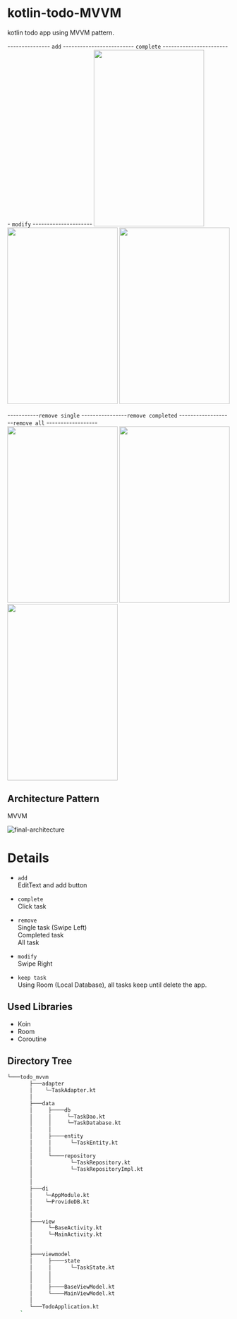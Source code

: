 # kotlin-todo-MVVM
kotlin todo app using MVVM pattern.

--------------- `add` ------------------------- `complete` ------------------------ `modify` --------------------- 
<img src="https://user-images.githubusercontent.com/71416677/132951673-93ffef6f-4572-486b-9026-38565aba6a39.gif" width="250" height="400"/>
<img src="https://user-images.githubusercontent.com/71416677/132951700-502da9a8-b4b1-4270-9a4b-31c87a7be12a.gif" width="250" height="400"/>
<img src="https://user-images.githubusercontent.com/71416677/132951687-67ca9d63-3a2d-4ff8-bc56-cf5a2f7df270.gif" width="250" height="400"/>  




-----------`remove single` ----------------`remove completed` -------------------`remove all`  ------------------  
<img src="https://user-images.githubusercontent.com/71416677/132951712-ce404bd5-e908-4576-9fd5-cb99bd4ad070.gif" width="250" height="400"/>
<img src="https://user-images.githubusercontent.com/71416677/132951721-588188f2-55ff-49c9-9a70-3cb49dc608b9.gif" width="250" height="400"/>
<img src="https://user-images.githubusercontent.com/71416677/132951728-d6b23015-1362-40eb-b039-f774d5210733.gif" width="250" height="400"/>  

## Architecture Pattern
MVVM 

![final-architecture](https://user-images.githubusercontent.com/71416677/132950781-3b8c1373-825b-4685-a900-de84f4e5f062.png)  

# Details
* `add`    
EditText and add button  

* `complete`  
Click task  

* `remove`  
Single task  (Swipe Left)  
Completed task  
All task  

* `modify`  
Swipe Right  

* `keep task`  
Using Room (Local Database), all tasks keep until delete the app.  


## Used Libraries
* Koin
* Room
* Coroutine  

## Directory Tree 
```bash
└───todo_mvvm   
       ├───adapter   
       │    └─TaskAdapter.kt   
       │  
       ├───data   
       │     ├────db   
       │     │     └─TaskDao.kt   
       │     │     └─TaskDatabase.kt   
       │     │   
       │     ├────entity   
       │     │      └─TaskEntity.kt   
       │     │   
       │     └────repository   
       │            └─TaskRepository.kt   
       │            └─TaskRepositoryImpl.kt   
       │   
       │   
       ├───di   
       │    └─AppModule.kt   
       │    └─ProvideDB.kt   
       │   
       │   
       ├───view   
       │     └─BaseActivity.kt   
       │     └─MainActivity.kt   
       │   
       │   
       ├───viewmodel   
       │     ├────state   
       │     │      └─TaskState.kt   
       │     │   
       │     │   
       │     ├────BaseViewModel.kt    
       │     └────MainViewModel.kt   
       │   
       └───TodoApplication.kt
    `
